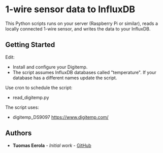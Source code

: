 # 1-wire sensor data to InfluxDB

This Python scripts runs on your server (Raspberry Pi or similar), reads a locally connected 1-wire sensor, and writes the data to your InfluxDB.

## Getting Started

Edit:

- Install and configure your Digitemp.
- The script assumes InfluxDB databases called "temperature". If your database has a different names update the script.

Use cron to schedule the script:

- read_digitemp.py

The script uses:

- digitemp_DS9097 https://www.digitemp.com/

## Authors

* **Tuomas Eerola** - *Initial work* - [GitHub](https://github.com/eerolat)
